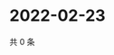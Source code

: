 # 2022-02-23

共 0 条

<!-- BEGIN WEIBO -->
<!-- 最后更新时间 Wed Feb 23 2022 15:11:19 GMT+0800 (China Standard Time) -->

<!-- END WEIBO -->
